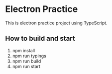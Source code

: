 # Electron Practice

This is electron practice project using TypeScript.

## How to build and start

1. npm install
1. npm run typings
1. npm run build
1. npm run start
